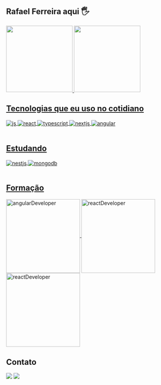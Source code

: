 ## Rafael Ferreira aqui 🖐️

<div>
  <a href="https://github.com/RafaelRF99">
  <img height="180em" src="https://github-readme-stats.vercel.app/api?username=RafaelRF99&show_icons=true&theme=dracula&count_private=true"/>
  <img height="180em" src="https://github-readme-stats.vercel.app/api/top-langs/?username=RafaelRF99&layout=compact&langs_count=7&theme=dracula"/>
</div>




## Tecnologias que eu uso no cotidiano
<div style="display: inline_block">
  <img align="center" alt="js" src="https://img.shields.io/badge/JavaScript-4EA94B?style=for-the-badge&logo=javascript&logoColor=F7DF1E" />
  <img align="center" alt="react" src="https://img.shields.io/badge/React-007ACC?style=for-the-badge&logo=react&logoColor=61DAFB" />
  <img align="center" alt="typescript" src="https://img.shields.io/badge/TypeScript-007ACC?style=for-the-badge&logo=typescript&logoColor=white" />
  <img align="center" alt="nextjs" src="https://img.shields.io/badge/NextJS-fff?style=for-the-badge&logo=next.js&logoColor=black" />
  <img align="center" alt="angular" src="https://img.shields.io/badge/Angular-bc131f?style=for-the-badge&logo=angular&logoColor=fff" />
</div><br/>

## Estudando
<div style="display: inline_block">
  <img align="center" alt="nestjs" src="https://img.shields.io/badge/NestJS-fff?style=for-the-badge&logo=nestjs&logoColor=ff0000" />
  <img align="center" alt="mongodb" src="https://img.shields.io/badge/MongoDB-4EA94B?style=for-the-badge&logo=mongodb&logoColor=white" />
</div><br/>

## Formação
<div>
<a href="https://www.dio.me/certificate/03DD3DF0/share" target="_blank">
    <img align="center" alt="angularDeveloper" src="https://hermes.dio.me/tracks/5a199bba-a494-49ce-b357-f746eb7b7425.png" width="200" />
</a>
<a href="https://www.dio.me/certificate/5600F37A/share" target="_blank">
  <img align="center" alt="reactDeveloper" src="https://hermes.dio.me/tracks/68c81887-a1c2-440d-a7ea-7777bc10cd41.png" width="200" />
</a>
<a href="https://www.dio.me/certificate/5600F37A/share" target="_blank">
  <img align="center" alt="reactDeveloper" src="https://hermes.dio.me/tracks/2b3eb506-d986-4a63-b353-c086684ff557.png" width="200" />
</a>
</div>



## Contato
<div>
<a href = "https://wa.me/5519998255728"><img src="https://img.shields.io/badge/WhatsApp-25D366?style=for-the-badge&logo=whatsapp&logoColor=white" target="_blank"></a>
<a href="https://www.linkedin.com/in/rafael-ferreira99/" target="_blank"><img src="https://img.shields.io/badge/-LinkedIn-%230077B5?style=for-the-badge&logo=linkedin&logoColor=white" target="_blank"></a>
</div>
